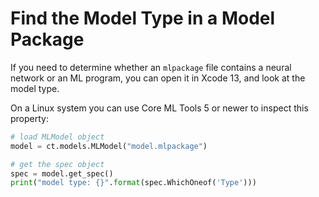 # Find the Model Type in a Model Package

If you need to determine whether an `mlpackage` file contains a neural network or an ML program, you can open it in Xcode 13, and look at the model type.

On a Linux system you can use Core ML Tools 5 or newer to inspect this property: 

```python
# load MLModel object
model = ct.models.MLModel("model.mlpackage")

# get the spec object
spec = model.get_spec()
print("model type: {}".format(spec.WhichOneof('Type')))
```


